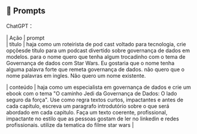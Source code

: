 ## 🧠 Prompts


ChatGPT：

|   Ação   | prompt                                                                                                                                                                                                                                   
|  título  | haja como um roteirista de pod cast voltado para tecnologia, crie opçõesde título para um podcast divertido sobre governança de dados em modelos. 
para o nome quero que tenha algum trocadinho com o tema de Governança de dados com Star Wars. Eu gostaria que o nome tenha alguma palavra forte que remeta governança de dados. 
não quero que o nome palavras em ingles. 
Não quero um nome existente.
                                                       
| conteúdo | haja como um especialista em governança de dados e crie um ebook com o tema "O caminho Jedi da Governança de Dados: O lado seguro da força". Use como regra textos curtos, impactantes e antes de cada capitulo, escreva um paragrafo introdutório sobre o que será abordado em cada capitulo. Faça um texto coerente, profissional, impactante no estilo que as pessoas gostam de ler no linkedin e redes profissionais. utilize da tematica do filme star wars  |

